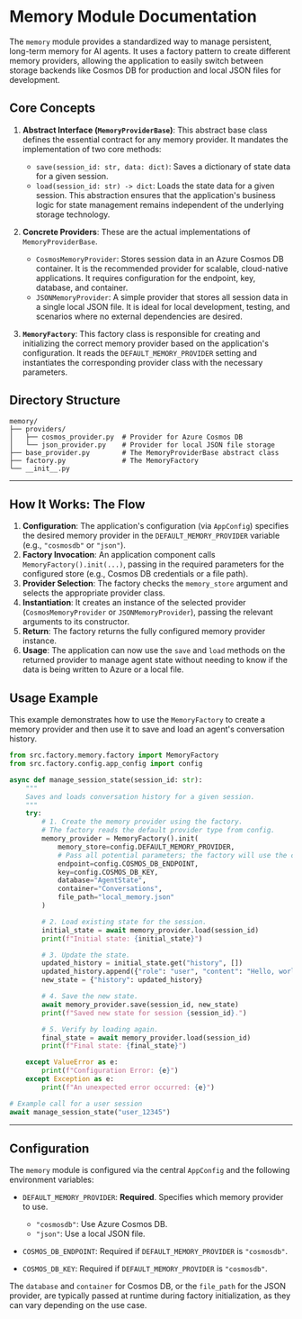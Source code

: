 # Memory Module Documentation

The `memory` module provides a standardized way to manage persistent, long-term memory for AI agents. It uses a factory pattern to create different memory providers, allowing the application to easily switch between storage backends like Cosmos DB for production and local JSON files for development.

## Core Concepts

1.  **Abstract Interface (`MemoryProviderBase`)**: This abstract base class defines the essential contract for any memory provider. It mandates the implementation of two core methods:
    *   `save(session_id: str, data: dict)`: Saves a dictionary of state data for a given session.
    *   `load(session_id: str) -> dict`: Loads the state data for a given session.
    This abstraction ensures that the application's business logic for state management remains independent of the underlying storage technology.

2.  **Concrete Providers**: These are the actual implementations of `MemoryProviderBase`.
    *   `CosmosMemoryProvider`: Stores session data in an Azure Cosmos DB container. It is the recommended provider for scalable, cloud-native applications. It requires configuration for the endpoint, key, database, and container.
    *   `JSONMemoryProvider`: A simple provider that stores all session data in a single local JSON file. It is ideal for local development, testing, and scenarios where no external dependencies are desired.

3.  **`MemoryFactory`**: This factory class is responsible for creating and initializing the correct memory provider based on the application's configuration. It reads the `DEFAULT_MEMORY_PROVIDER` setting and instantiates the corresponding provider class with the necessary parameters.

## Directory Structure

```
memory/
├── providers/
│   ├── cosmos_provider.py  # Provider for Azure Cosmos DB
│   └── json_provider.py    # Provider for local JSON file storage
├── base_provider.py        # The MemoryProviderBase abstract class
├── factory.py              # The MemoryFactory
└── __init__.py
```

---

## How It Works: The Flow

1.  **Configuration**: The application's configuration (via `AppConfig`) specifies the desired memory provider in the `DEFAULT_MEMORY_PROVIDER` variable (e.g., `"cosmosdb"` or `"json"`).
2.  **Factory Invocation**: An application component calls `MemoryFactory().init(...)`, passing in the required parameters for the configured store (e.g., Cosmos DB credentials or a file path).
3.  **Provider Selection**: The factory checks the `memory_store` argument and selects the appropriate provider class.
4.  **Instantiation**: It creates an instance of the selected provider (`CosmosMemoryProvider` or `JSONMemoryProvider`), passing the relevant arguments to its constructor.
5.  **Return**: The factory returns the fully configured memory provider instance.
6.  **Usage**: The application can now use the `save` and `load` methods on the returned provider to manage agent state without needing to know if the data is being written to Azure or a local file.

## Usage Example

This example demonstrates how to use the `MemoryFactory` to create a memory provider and then use it to save and load an agent's conversation history.

```python
from src.factory.memory.factory import MemoryFactory
from src.factory.config.app_config import config

async def manage_session_state(session_id: str):
    """
    Saves and loads conversation history for a given session.
    """
    try:
        # 1. Create the memory provider using the factory.
        # The factory reads the default provider type from config.
        memory_provider = MemoryFactory().init(
            memory_store=config.DEFAULT_MEMORY_PROVIDER,
            # Pass all potential parameters; the factory will use the correct ones.
            endpoint=config.COSMOS_DB_ENDPOINT,
            key=config.COSMOS_DB_KEY,
            database="AgentState",
            container="Conversations",
            file_path="local_memory.json"
        )

        # 2. Load existing state for the session.
        initial_state = await memory_provider.load(session_id)
        print(f"Initial state: {initial_state}")

        # 3. Update the state.
        updated_history = initial_state.get("history", [])
        updated_history.append({"role": "user", "content": "Hello, world!"})
        new_state = {"history": updated_history}

        # 4. Save the new state.
        await memory_provider.save(session_id, new_state)
        print(f"Saved new state for session {session_id}.")

        # 5. Verify by loading again.
        final_state = await memory_provider.load(session_id)
        print(f"Final state: {final_state}")

    except ValueError as e:
        print(f"Configuration Error: {e}")
    except Exception as e:
        print(f"An unexpected error occurred: {e}")

# Example call for a user session
await manage_session_state("user_12345")
```

---

## Configuration

The `memory` module is configured via the central `AppConfig` and the following environment variables:

*   `DEFAULT_MEMORY_PROVIDER`: **Required**. Specifies which memory provider to use.
    *   `"cosmosdb"`: Use Azure Cosmos DB.
    *   `"json"`: Use a local JSON file.

*   `COSMOS_DB_ENDPOINT`: Required if `DEFAULT_MEMORY_PROVIDER` is `"cosmosdb"`.
*   `COSMOS_DB_KEY`: Required if `DEFAULT_MEMORY_PROVIDER` is `"cosmosdb"`.

The `database` and `container` for Cosmos DB, or the `file_path` for the JSON provider, are typically passed at runtime during factory initialization, as they can vary depending on the use case.
